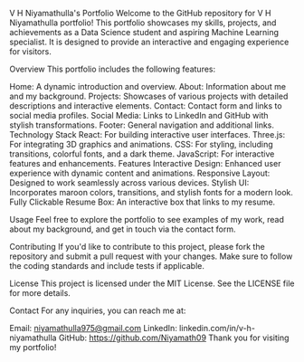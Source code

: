 V H Niyamathulla's Portfolio
Welcome to the GitHub repository for V H Niyamathulla portfolio! This portfolio showcases my skills, projects, and achievements as a Data Science student and aspiring Machine Learning specialist. It is designed to provide an interactive and engaging experience for visitors.

Overview
This portfolio includes the following features:

Home: A dynamic introduction and overview.
About: Information about me and my background.
Projects: Showcases of various projects with detailed descriptions and interactive elements.
Contact: Contact form and links to social media profiles.
Social Media: Links to LinkedIn and GitHub with stylish transformations.
Footer: General navigation and additional links.
Technology Stack
React: For building interactive user interfaces.
Three.js: For integrating 3D graphics and animations.
CSS: For styling, including transitions, colorful fonts, and a dark theme.
JavaScript: For interactive features and enhancements.
Features
Interactive Design: Enhanced user experience with dynamic content and animations.
Responsive Layout: Designed to work seamlessly across various devices.
Stylish UI: Incorporates maroon colors, transitions, and stylish fonts for a modern look.
Fully Clickable Resume Box: An interactive box that links to my resume.


Usage
Feel free to explore the portfolio to see examples of my work, read about my background, and get in touch via the contact form.

Contributing
If you'd like to contribute to this project, please fork the repository and submit a pull request with your changes. Make sure to follow the coding standards and include tests if applicable.

License
This project is licensed under the MIT License. See the LICENSE file for more details.

Contact
For any inquiries, you can reach me at:

Email: niyamathulla975@gmail.com 
LinkedIn: linkedin.com/in/v-h-niyamathulla
GitHub: https://github.com/Niyamath09
Thank you for visiting my portfolio!

